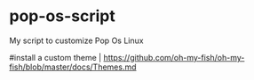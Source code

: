 # pop-os-script
My script to customize Pop Os Linux

#install a custom theme | https://github.com/oh-my-fish/oh-my-fish/blob/master/docs/Themes.md